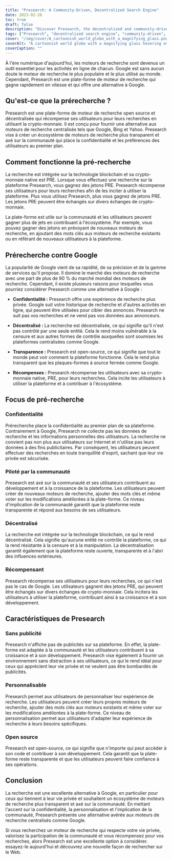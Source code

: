 ```yaml
---
title: "Presearch: A Community-Driven, Decentralized Search Engine"
date: 2023-02-26
toc: true
draft: false
description: "Discover Presearch, the decentralized and community-driven search engine that rewards users with cryptocurrency and respects their privacy."
tags: ["Presearch", "decentralized search engine", "community-driven", "cryptocurrency rewards", "privacy", "alternative to Google", "blockchain technology", "open-source", "customizable search experience", "no ads", "SEO optimized tags", "search engine ecosystem", "internet privacy", "transparent search engine", "incentivized searches", "global search engine market", "blockchain", "digital privacy", "online privacy", "decentralization"]
cover: "/img/cover/A_cartoonish_world_globe_with_a_magnifying_glass.png"
coverAlt: "A cartoonish world globe with a magnifying glass hovering over it symbolizing the Presearch platform as a community-driven and decentralized search engine"
coverCaption: ""
---
```


 À l'ère numérique d'aujourd'hui, les moteurs de recherche sont devenus un outil essentiel pour les activités en ligne de chacun. Google est sans aucun doute le moteur de recherche le plus populaire et le plus utilisé au monde. Cependant, Presearch est une plate-forme de moteur de recherche qui gagne rapidement en vitesse et qui offre une alternative à Google.  ## Qu'est-ce que la prérecherche ?  Presearch est une plate-forme de moteur de recherche open source et décentralisée qui récompense ses utilisateurs pour leurs recherches en utilisant la crypto-monnaie. Il est conçu pour fournir une alternative aux moteurs de recherche centralisés tels que Google, Bing et Yahoo. Presearch vise à créer un écosystème de moteurs de recherche plus transparent et axé sur la communauté qui place la confidentialité et les préférences des utilisateurs au premier plan.  ## Comment fonctionne la pré-recherche  La recherche est intégrée sur la technologie blockchain et sa crypto-monnaie native est PRE. Lorsque vous effectuez une recherche sur la plateforme Presearch, vous gagnez des jetons PRE. Presearch récompense ses utilisateurs pour leurs recherches afin de les inciter à utiliser la plateforme. Plus vous utilisez Presearch, plus vous gagnez de jetons PRE. Les jetons PRE peuvent être échangés sur divers échanges de crypto-monnaie.  La plate-forme est utile sur la communauté et les utilisateurs peuvent gagner plus de jets en contribuant à l'écosystème. Par exemple, vous pouvez gagner des jetons en prévoyant de nouveaux moteurs de recherche, en ajoutant des mots clés aux moteurs de recherche existants ou en référant de nouveaux utilisateurs à la plateforme.  ## Prérecherche contre Google  La popularité de Google vient de sa rapidité, de sa précision et de la gamme de services qu'il propose. Il domine le marché des moteurs de recherche avec une part de plus de 90 % du marché mondial des moteurs de recherche. Cependant, il existe plusieurs raisons pour lesquelles vous pourriez considérer Presearch comme une alternative à Google :  - **Confidentialité :** Presearch offre une expérience de recherche plus privée. Google suit votre historique de recherche et d'autres activités en ligne, qui peuvent être utilisées pour cibler des annonces. Presearch ne suit pas vos recherches et ne vend pas vos données aux annonceurs.  - **Décentralisé :** La recherche est décentralisée, ce qui signifie qu'il n'est pas contrôlé par une seule entité. Cela le rend moins vulnérable à la censure et aux autres formes de contrôle auxquelles sont soumises les plateformes centralisées comme Google.  - **Transparence :** Presearch est open-source, ce qui signifie que tout le monde peut voir comment la plateforme fonctionne. Cela le rend plus transparent que les plaques-formes à source fermée comme Google.  - **Récompenses :** Presearch récompense les utilisateurs avec sa crypto-monnaie native, PRE, pour leurs recherches. Cela incite les utilisateurs à utiliser la plateforme et à contribuer à l'écosystème.  ## Focus de pré-recherche  ### Confidentialité  Prérecherche place la confidentialité au premier plan de sa plateforme. Contrairement à Google, Presearch ne collecte pas les données de recherche et les informations personnelles des utilisateurs. La recherche ne convient pas non plus aux utilisateurs sur Internet et n'utilise pas leurs données à des fins publicitaires. Par conséquent, les utilisateurs peuvent effectuer des recherches en toute tranquillité d'esprit, sachant que leur vie privée est sécurisée.  ### Piloté par la communauté  Presearch est axé sur la communauté et ses utilisateurs contribuent au développement et à la croissance de la plateforme. Les utilisateurs peuvent créer de nouveaux moteurs de recherche, ajouter des mots clés et même voter sur les modifications améliorées à la plate-forme. Ce niveau d'implication de la communauté garantit que la plateforme reste transparente et répond aux besoins de ses utilisateurs.  ### Décentralisé  La recherche est intégrée sur la technologie blockchain, ce qui le rend décentralisé. Cela signifie qu'aucune entité ne contrôle la plateforme, ce qui la rend résistante à la censure et à la manipulation. La décentralisation garantit également que la plateforme reste ouverte, transparente et à l'abri des influences extérieures.  ### Récompensant  Presearch récompense ses utilisateurs pour leurs recherches, ce qui n'est pas le cas de Google. Les utilisateurs gagnent des jetons PRE, qui peuvent être échangés sur divers échanges de crypto-monnaie. Cela incitera les utilisateurs à utiliser la plateforme, contribuant ainsi à sa croissance et à son développement.  ## Caractéristiques de Presearch  ### Sans publicité  Presearch n'affiche pas de publicités sur sa plateforme. En effet, la plate-forme est adaptée à la communauté et les utilisateurs contribuent à sa croissance et à son développement. Presearch vise également à fournir un environnement sans distraction à ses utilisateurs, ce qui le rend idéal pour ceux qui apprécient leur vie privée et ne veulent pas être bombardés de publicités.  ### Personnalisable  Presearch permet aux utilisateurs de personnaliser leur expérience de recherche. Les utilisateurs peuvent créer leurs propres moteurs de recherche, ajouter des mots clés aux moteurs existants et même voter sur les modifications améliorées à la plate-forme. Ce niveau de personnalisation permet aux utilisateurs d'adapter leur expérience de recherche à leurs besoins spécifiques.  ### Open source  Presearch est open-source, ce qui signifie que n'importe qui peut accéder à son code et contribuer à son développement. Cela garantit que la plate-forme reste transparente et que les utilisateurs peuvent faire confiance à ses opérations.  ## Conclusion  La recherche est une excellente alternative à Google, en particulier pour ceux qui tiennent à leur vie privée et souhaitent un écosystème de moteurs de recherche plus transparent et axé sur la communauté. En mettant l'accent sur la confidentialité, la personnalisation et l'implication de la communauté, Presearch présente une alternative avérée aux moteurs de recherche centralisés comme Google.  Si vous recherchez un moteur de recherche qui respecte votre vie privée, valorisez la participation de la communauté et vous récompensez pour vos recherches, alors Presearch est une excellente option à considérer. essayez-le aujourd'hui et découvrez une nouvelle façon de rechercher sur le Web.